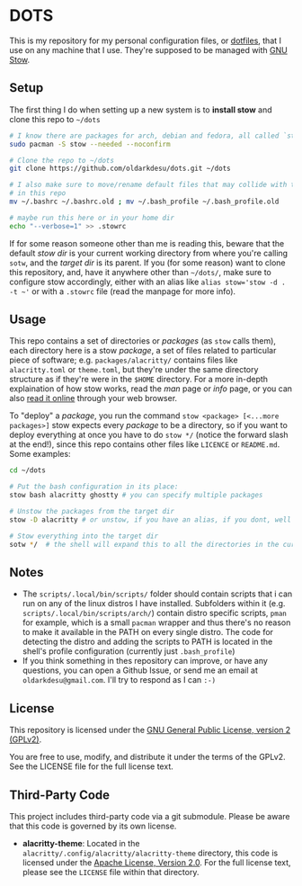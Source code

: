 # DOTS

This is my repository for my personal configuration files, or [dotfiles](https://en.wikipedia.org/wiki/Hidden_file_and_hidden_directory#Unix_and_Unix-like_environments), that I use on any machine that I use. They're supposed to be managed with [GNU Stow](https://www.gnu.org/software/stow/).

## Setup

The first thing I do when setting up a new system is to **install stow** and clone this repo to `~/dots`

```sh
# I know there are packages for arch, debian and fedora, all called `stow`
sudo pacman -S stow --needed --noconfirm

# Clone the repo to ~/dots
git clone https://github.com/oldarkdesu/dots.git ~/dots

# I also make sure to move/rename default files that may collide with the ones
# in this repo
mv ~/.bashrc ~/.bashrc.old ; mv ~/.bash_profile ~/.bash_profile.old

# maybe run this here or in your home dir
echo "--verbose=1" >> .stowrc
```

If for some reason someone other than me is reading this, beware that the default _stow dir_ is your current working directory from where you're calling `sotw`, and the _target dir_ is its parent. If you (for some reason) want to clone this repository, and, have it anywhere other than `~/dots/`, make sure to configure stow accordingly, either with an alias like `alias stow='stow -d . -t ~'` or with a `.stowrc` file (read the manpage for more info). 

## Usage

This repo contains a set of directories or _packages_ (as `stow` calls them), each directory here is a stow _package_, a set of files related to particular piece of software; e.g. `packages/alacritty/` contains files like `alacritty.toml` or `theme.toml`, but they're under the same directory structure as if they're were in the `$HOME` directory. For a more in-depth explaination of how stow works, read the _man_ page or _info_ page, or you can also [read it online](https://www.gnu.org/software/stow/manual/) through your web browser. 

To "deploy" a _package_, you run the command `stow <package> [<...more packages>]` stow expects every _package_ to be a directory, so if you want to deploy everything at once you have to do `stow */` (notice the forward slash at the end!), since this repo contains other files like `LICENCE` or `README.md`. Some examples: 

```sh
cd ~/dots

# Put the bash configuration in its place: 
stow bash alacritty ghostty # you can specify multiple packages

# Unstow the packages from the target dir
stow -D alacritty # or unstow, if you have an alias, if you dont, well You can stow

# Stow everything into the target dir
sotw */  # the shell will expand this to all the directories in the current dir
```

## Notes

- The `scripts/.local/bin/scripts/` folder should contain scripts that i can run on any of the linux distros I have installed. Subfolders within it (e.g. `scripts/.local/bin/scripts/arch/`) contain distro specific scripts, `pman` for example, which is a small `pacman` wrapper and thus there's no reason to make it available in the PATH on every single distro. The code for detecting the distro and adding the scripts to PATH is located in the shell's profile configuration (currently just `.bash_profile`)
- If you think something in thes repository can improve, or have any questions, you can open a Github Issue, or send me an email at `oldarkdesu@gmail.com`. I'll try to respond as I can `:-)`

## License

This repository is licensed under the [GNU General Public License, version 2 (GPLv2)](LICENSE).

You are free to use, modify, and distribute it under the terms of the GPLv2.
See the LICENSE file for the full license text.

## Third-Party Code

This project includes third-party code via a git submodule. Please be aware that this code is governed by its own license.

* **alacritty-theme**: Located in the `alacritty/.config/alacritty/alacritty-theme` directory, this code is licensed under the [Apache License, Version 2.0](alacritty/.config/alacritty/alacritty-theme/LICENSE). For the full license text, please see the `LICENSE` file within that directory.

